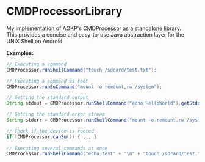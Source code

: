 CMDProcessorLibrary
===================

My implementation of AOKP's CMDProcessor as a standalone library.  
This provides a concise and easy-to-use Java abstraction layer for the UNIX Shell on Android.


__Examples:__
```java
// Executing a command
CMDProcessor.runShellCommand("touch /sdcard/test.txt");

// Executing a command as root
CMDProcessor.runSuCommand("mount -o remount,rw /system");

// Getting the standard output
String stdout = CMDProcessor.runShellCommand("echo HelloWorld").getStdout().toString(); //stdout == "HelloWorld"

// Getting the standard error stream
String stderr = CMDProcessor.runShellCommand("mount -o remount,rw /system").getStderr; //stderr = "mount: permission denied (are you root?)" 

// Check if the device is rooted
if (CMDProcessor.canSu()) { ... }
    
// Executing several commands at once
CMDProcessor.runShellCommand("echo test" + "\n" + "touch /sdcard/test.txt" + "\n" + "ls -n");
```
